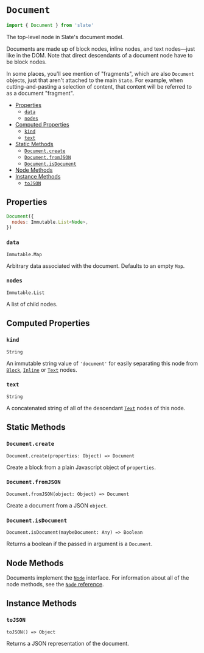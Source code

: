 
# `Document`

```js
import { Document } from 'slate'
```

The top-level node in Slate's document model.

Documents are made up of block nodes, inline nodes, and text nodes—just like in the DOM. Note that direct descendants of a document node have to be block nodes.

In some places, you'll see mention of "fragments", which are also `Document` objects, just that aren't attached to the main `State`. For example, when cutting-and-pasting a selection of content, that content will be referred to as a document "fragment".

- [Properties](#properties)
  - [`data`](#data)
  - [`nodes`](#nodes)
- [Computed Properties](#computed-properties)
  - [`kind`](#kind)
  - [`text`](#text)
- [Static Methods](#static-methods)
  - [`Document.create`](#documentcreate)
  - [`Document.fromJSON`](#documentfromjson)
  - [`Document.isDocument`](#documentisdocument)
- [Node Methods](#node-methods)
- [Instance Methods](#instance-methods)
  - [`toJSON`](#tojson)


## Properties

```js
Document({
  nodes: Immutable.List<Node>,
})
```

### `data`
`Immutable.Map`

Arbitrary data associated with the document. Defaults to an empty `Map`.

### `nodes`
`Immutable.List`

A list of child nodes.


## Computed Properties

### `kind`
`String`

An immutable string value of `'document'` for easily separating this node from [`Block`](./block.md), [`Inline`](./inline.md) or [`Text`](./text.md) nodes.

### `text`
`String`

A concatenated string of all of the descendant [`Text`](./text.md) nodes of this node.


## Static Methods

### `Document.create`
`Document.create(properties: Object) => Document`

Create a block from a plain Javascript object of `properties`.

### `Document.fromJSON`
`Document.fromJSON(object: Object) => Document`

Create a document from a JSON `object`.

### `Document.isDocument`
`Document.isDocument(maybeDocument: Any) => Boolean`

Returns a boolean if the passed in argument is a `Document`.


## Node Methods

Documents implement the [`Node`](./node.md) interface. For information about all of the node methods, see the [`Node` reference](./node.md).


## Instance Methods

### `toJSON`
`toJSON() => Object`

Returns a JSON representation of the document.
